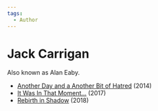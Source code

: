 ```yaml
---
tags:
  - Author
---
```


# Jack Carrigan

Also known as Alan Eaby.

- [Another Day and a Another Bit of Hatred](./anotherdayandanotherbitofhatred.md) (2014)
- [It Was In That Moment...](./itwasinthatmoment.md) (2017)
- [Rebirth in Shadow](./rebirthinshadow.md) (2018)
